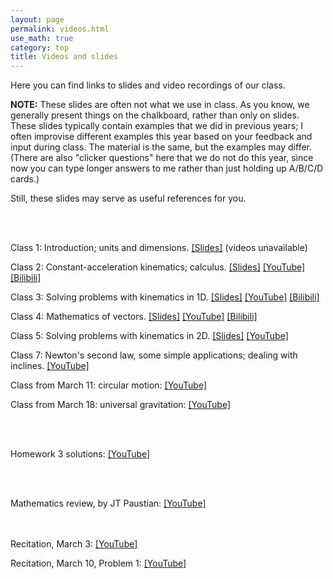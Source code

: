 ```yaml
---
layout: page 
permalink: videos.html
use_math: true
category: top
title: Videos and slides
---
```


Here you can find links to slides and video recordings of our class.

**NOTE:** These slides are often not what we use in class. As you know, we generally present things on the chalkboard, rather than only on slides. These slides typically contain examples that we did in previous years;
I often improvise different examples this year based on your feedback and input during class. The material is the same, but the examples may differ. (There are also "clicker questions" here that we do not do this year,
since now you can type longer answers to me rather than just holding up A/B/C/D cards.)

Still, these slides may serve as useful references for you.

<br><br>

Class 1: Introduction; units and dimensions. <a href="slides/lec1/lecture1.pdf">[Slides]</a> (videos unavailable)

Class 2: Constant-acceleration kinematics; calculus. <a href="slides/lec2/lecture2.pdf">[Slides]</a> <a href="https://www.youtube.com/watch?v=taoEv7PzIe8">[YouTube]</a> <a href="https://www.bilibili.com/video/BV1HA411M7KA/">[Bilibili]</a>

Class 3: Solving problems with kinematics in 1D. <a href="slides/lec3/lecture3.pdf">[Slides]</a>     <a href="https://www.youtube.com/watch?v=wDYC4VA1db8">[YouTube]</a> <a href="https://www.bilibili.com/video/BV1uX4y1L7qA/">[Bilibili]</a>

Class 4: Mathematics of vectors. <a href="slides/lec4/lecture4.pdf">[Slides]</a>     <a href="https://youtu.be/DOVQPjtCRuo">[YouTube]</a> <a href="https://www.bilibili.com/video/BV1Tp4y1W7Kk/">[Bilibili]</a>

Class 5: Solving problems with kinematics in 2D. <a href="slides/lec5/lecture5.pdf">[Slides]</a> <a href="https://youtu.be/9NgNjwH7tZ0">[YouTube]</a>

Class 7: Newton's second law, some simple applications; dealing with inclines. <a href="https://youtu.be/185wPchdEzk">[YouTube]</a>

Class from March 11: circular motion: <a href="https://youtu.be/7uB0uSYkDrw">[YouTube]</a>

Class from March 18: universal gravitation: <a href="https://youtu.be/gVyf7tBV__Y">[YouTube]</a>

<br><br>

Homework 3 solutions: <a href="https://youtu.be/ifKBaikJ8bY">[YouTube]</a>


<br><br>

Mathematics review, by JT Paustian: <a href="https://youtu.be/8-Qkj51ipLE">[YouTube]</a>

<br><br>
Recitation, March 3: <a href="https://youtu.be/vaxKYWfHtvk">[YouTube]</a>

Recitation, March 10, Problem 1: <a href="https://youtu.be/uW7_hw0Rp64">[YouTube]</a>


